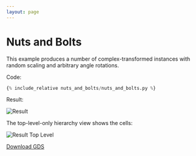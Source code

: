 ```yaml
---
layout: page
---
```


# Nuts and Bolts

This example produces a number of complex-transformed instances with 
random scaling and arbitrary angle rotations.

Code:

```python
{% include_relative nuts_and_bolts/nuts_and_bolts.py %}
```

Result:

![Result](nuts_and_bolts.png)

The top-level-only hierarchy view shows the cells:

![Result Top Level](nuts_and_bolts_cells.png)

[Download GDS](nuts_and_bolts.gds)

